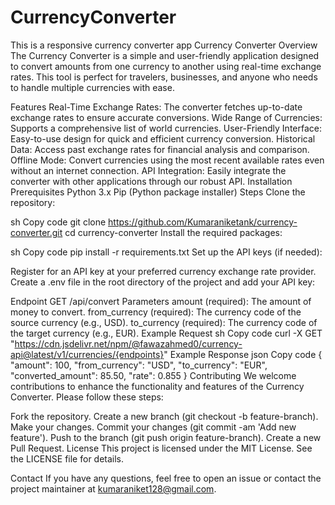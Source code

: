 # CurrencyConverter
This is a responsive currency converter app
Currency Converter
Overview
The Currency Converter is a simple and user-friendly application designed to convert amounts from one currency to another using real-time exchange rates. This tool is perfect for travelers, businesses, and anyone who needs to handle multiple currencies with ease.

Features
Real-Time Exchange Rates: The converter fetches up-to-date exchange rates to ensure accurate conversions.
Wide Range of Currencies: Supports a comprehensive list of world currencies.
User-Friendly Interface: Easy-to-use design for quick and efficient currency conversion.
Historical Data: Access past exchange rates for financial analysis and comparison.
Offline Mode: Convert currencies using the most recent available rates even without an internet connection.
API Integration: Easily integrate the converter with other applications through our robust API.
Installation
Prerequisites
Python 3.x
Pip (Python package installer)
Steps
Clone the repository:

sh
Copy code
git clone https://github.com/Kumaraniketank/currency-converter.git
cd currency-converter
Install the required packages:

sh
Copy code
pip install -r requirements.txt
Set up the API keys (if needed):

Register for an API key at your preferred currency exchange rate provider.
Create a .env file in the root directory of the project and add your API key:


Endpoint
GET /api/convert
Parameters
amount (required): The amount of money to convert.
from_currency (required): The currency code of the source currency (e.g., USD).
to_currency (required): The currency code of the target currency (e.g., EUR).
Example Request
sh
Copy code
curl -X GET "https://cdn.jsdelivr.net/npm/@fawazahmed0/currency-api@latest/v1/currencies/{endpoints}"
Example Response
json
Copy code
{
  "amount": 100,
  "from_currency": "USD",
  "to_currency": "EUR",
  "converted_amount": 85.50,
  "rate": 0.855
}
Contributing
We welcome contributions to enhance the functionality and features of the Currency Converter. Please follow these steps:

Fork the repository.
Create a new branch (git checkout -b feature-branch).
Make your changes.
Commit your changes (git commit -am 'Add new feature').
Push to the branch (git push origin feature-branch).
Create a new Pull Request.
License
This project is licensed under the MIT License. See the LICENSE file for details.

Contact
If you have any questions, feel free to open an issue or contact the project maintainer at kumaraniket128@gmail.com.

